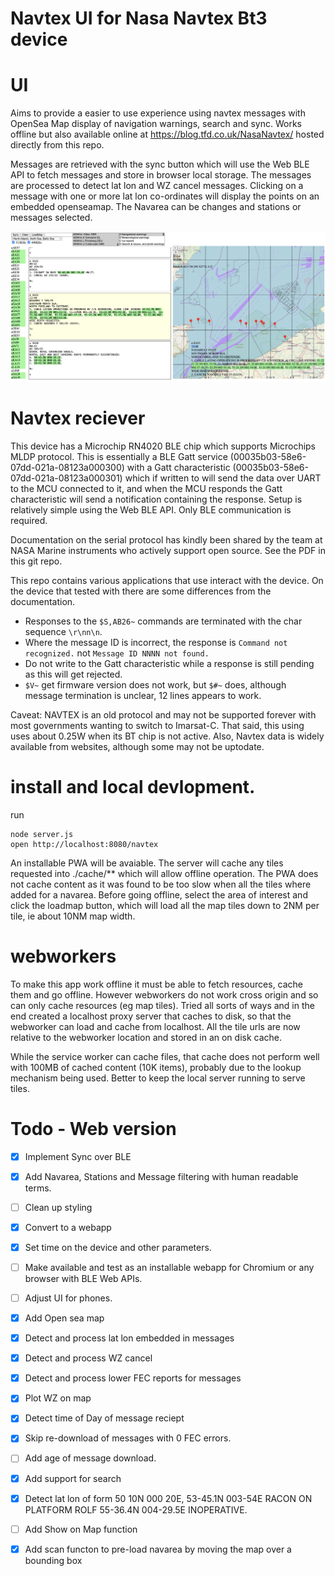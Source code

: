 # Navtex UI for Nasa Navtex Bt3 device

# UI

Aims to provide a easier to use experience using navtex messages with OpenSea Map display of navigation warnings, search and sync. Works offline but also available online at https://blog.tfd.co.uk/NasaNavtex/ hosted directly from this repo.

Messages are retrieved with the sync button which will use the Web BLE API to fetch messages and store in browser local storage. The messages are processed to detect lat lon and WZ cancel messages. Clicking on a message with one or more lat lon co-ordinates will display the points on an embedded openseamap.  The Navarea can be changes and stations or messages selected.

![Screenshot of UI](screenshot.png)

# Navtex reciever

This device has a Microchip RN4020 BLE chip which supports Microchips MLDP protocol. This is essentially
a BLE Gatt service (00035b03-58e6-07dd-021a-08123a000300) with a Gatt characteristic (00035b03-58e6-07dd-021a-08123a000301) which if written to will send the data over UART to the MCU connected to it, and when the MCU responds the Gatt characteristic will send a notification containing the response. Setup is relatively simple using the Web BLE API. Only BLE communication is required.

Documentation on the serial protocol has kindly been shared by the team at NASA Marine instruments who actively support open source. See the PDF in this git repo.

This repo contains various applications that use interact with the device. On the device that tested with there are some differences from the documentation.

* Responses to the `$S,AB26~` commands are terminated with the char sequence `\r\nn\n`.
* Where the message ID is incorrect, the response is `Command not recognized.` not `Message ID NNNN not found.`
* Do not write to the Gatt characteristic while a response is still pending as this will get rejected.
* `$V~` get firmware version does not work, but `$#~` does, although message termination is unclear, 12 lines appears to work.

Caveat:  NAVTEX is an old protocol and may not be supported forever with most governments wanting to switch to Imarsat-C. That said, this using uses about 0.25W when its BT chip is not active. Also, Navtex data is widely available from websites, although some may not be uptodate.

# install and local devlopment.

run 

    node server.js
    open http://localhost:8080/navtex

An installable PWA will be avaiable. The server will cache any tiles requested into ./cache/** which will allow offline operation. The PWA does not cache content as it was found to be too slow when all the tiles where added for a navarea. Before going offline, select the area of interest and click the loadmap button, which will load all the map tiles down to 2NM per tile, ie about 10NM map width.

# webworkers

To make this app work offline it must be able to fetch resources, cache them and go offline. However webworkers do not work cross origin and so can only cache resources (eg map tiles). Tried all sorts of ways and in the end created a localhost proxy server that caches to disk, so that the webworker can load and cache from localhost. All the tile urls are now relative to the webworker location and stored in an on disk cache. 

While the service worker can cache files, that cache does not perform well with 100MB of cached content (10K items), probably due to the lookup mechanism being used. Better to keep the local server running to serve tiles.

# Todo  - Web version

* [x] Implement Sync over BLE
* [x] Add Navarea, Stations and Message filtering with human readable terms.
* [ ] Clean up styling
* [x] Convert to a webapp
* [x] Set time on the device and other parameters.
* [ ] Make available and test as an installable webapp for Chromium or any browser with BLE Web APIs.
* [ ] Adjust UI for phones.
* [x] Add Open sea map
* [x] Detect and process lat lon embedded in messages
* [x] Detect and process WZ cancel 
* [x] Detect and process lower FEC reports for messages
* [x] Plot WZ on map
* [x] Detect time of Day of message reciept
* [x] Skip re-download of messages with 0 FEC errors.
* [ ] Add age of message download.
* [x] Add support for search
* [x] Detect lat lon of form 50 10N 000 20E, 53-45.1N 003-54E RACON ON PLATFORM ROLF 55-36.4N
004-29.5E INOPERATIVE.
* [ ] Add Show on Map function
* [x] Add scan functon to pre-load navarea by moving the map over a bounding box

